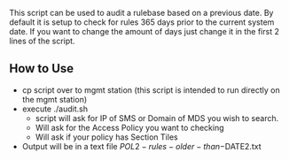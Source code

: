 This script can be used to audit a rulebase based on a previous date. By default it is setup to check for rules 365 days prior to the current system date. If you want to change the amount of days just change it in the first 2 lines of the script.


## How to Use ##
- cp script over to mgmt station (this script is intended to run directly on the mgmt station)
- execute ./audit.sh
   - script will ask for IP of SMS or Domain of MDS you wish to search.
   - Will ask for the Access Policy you want to checking
   - Will ask if your policy has Section Tiles
- Output will be in a text file $POL2-rules-older-than-$DATE2.txt
